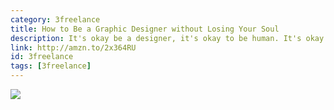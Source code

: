 ```yaml
---
category: 3freelance
title: How to Be a Graphic Designer without Losing Your Soul
description: It's okay be a designer, it's okay to be human. It's okay to be both. This book can help you figure out how to survive as a designer.
link: http://amzn.to/2x364RU
id: 3freelance
tags: [3freelance]
---
```

<a target="_blank"  href="https://www.amazon.com/gp/product/1568989830/ref=as_li_tl?ie=UTF8&camp=1789&creative=9325&creativeASIN=1568989830&linkCode=as2&tag=compassofdesi-20&linkId=1df8c155a3d598df4bad751375bf4ee9"><img border="0" src="//ws-na.amazon-adsystem.com/widgets/q?_encoding=UTF8&MarketPlace=US&ASIN=1568989830&ServiceVersion=20070822&ID=AsinImage&WS=1&Format=_SL250_&tag=compassofdesi-20" ></a><img src="//ir-na.amazon-adsystem.com/e/ir?t=compassofdesi-20&l=am2&o=1&a=1568989830" width="1" height="1" border="0" alt="" style="border:none !important; margin:0px !important;" />
